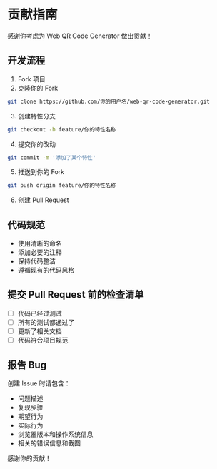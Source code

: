 # 贡献指南

感谢你考虑为 Web QR Code Generator 做出贡献！

## 开发流程

1. Fork 项目
2. 克隆你的 Fork
```bash
git clone https://github.com/你的用户名/web-qr-code-generator.git
```

3. 创建特性分支
```bash
git checkout -b feature/你的特性名称
```

4. 提交你的改动
```bash
git commit -m '添加了某个特性'
```

5. 推送到你的 Fork
```bash
git push origin feature/你的特性名称
```

6. 创建 Pull Request

## 代码规范

- 使用清晰的命名
- 添加必要的注释
- 保持代码整洁
- 遵循现有的代码风格

## 提交 Pull Request 前的检查清单

- [ ] 代码已经过测试
- [ ] 所有的测试都通过了
- [ ] 更新了相关文档
- [ ] 代码符合项目规范

## 报告 Bug

创建 Issue 时请包含：

- 问题描述
- 复现步骤
- 期望行为
- 实际行为
- 浏览器版本和操作系统信息
- 相关的错误信息和截图

感谢你的贡献！ 
